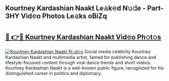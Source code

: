 ## Kourtney Kardashian Naakt Le𝚊k𝚎d N𝚞𝚍e - Part-3HY Vid𝚎o Photos Le𝚊ks oBiZq

# <h2><a href="http://fb46wl.evod.top/?m=Kourtney+Kardashian+Naakt">🔗 👉🔴 Kourtney Kardashian Naakt Vid𝚎o Ph𝚘t𝚘s</a></h2>

[![Kourtney Kardashian Naakt N𝚞d𝚎s](https://i.imgur.com/8V9OHl7.gif)](http://fb46wl.evod.top/?m=Kourtney+Kardashian+Naakt)
Social media celebrity Kourtney Kardashian Naakt and multimedia artist, famed for publishing dance and lifestyle-focused content through viral dance trends and short videos. Kourtney Kardashian Naakt is a well-known public figure, recognized for his distinguished career in politics and diplomacy. 
